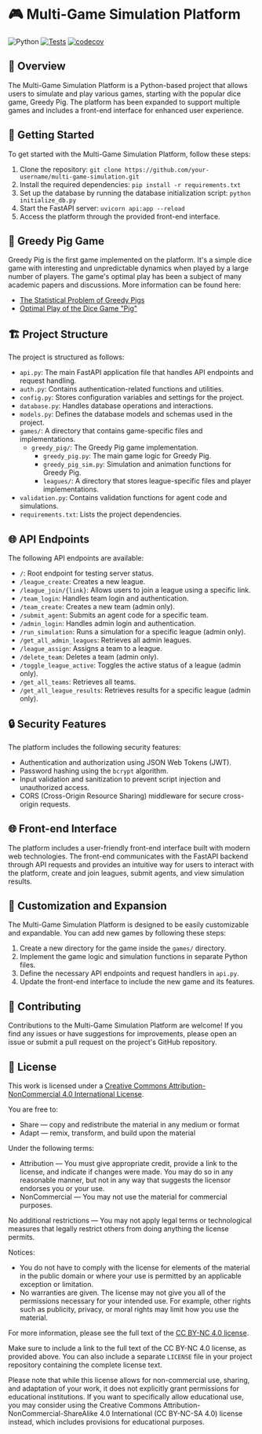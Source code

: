 # 🎮 Multi-Game Simulation Platform
![Python](https://img.shields.io/badge/python-3.12-blue.svg)  [![Tests](https://github.com/SanjinDedic/agent_games/actions/workflows/test.yml/badge.svg)](https://github.com/SanjinDedic/agent_games/actions/workflows/test.yml)  [![codecov](https://codecov.io/gh/SanjinDedic/agent_games/graph/badge.svg?token=PWUU4GJSOD)](https://codecov.io/gh/SanjinDedic/agent_games)

## 🌟 Overview
The Multi-Game Simulation Platform is a Python-based project that allows users to simulate and play various games, starting with the popular dice game, Greedy Pig. The platform has been expanded to support multiple games and includes a front-end interface for enhanced user experience.

## 🚀 Getting Started
To get started with the Multi-Game Simulation Platform, follow these steps:

1. Clone the repository: `git clone https://github.com/your-username/multi-game-simulation.git`
2. Install the required dependencies: `pip install -r requirements.txt`
3. Set up the database by running the database initialization script: `python initialize_db.py`
4. Start the FastAPI server: `uvicorn api:app --reload`
5. Access the platform through the provided front-end interface.

## 🎲 Greedy Pig Game
Greedy Pig is the first game implemented on the platform. It's a simple dice game with interesting and unpredictable dynamics when played by a large number of players. The game's optimal play has been a subject of many academic papers and discussions. More information can be found here:

- [The Statistical Problem of Greedy Pigs](https://www.smh.com.au/education/the-statistical-problem-of-greedy-pigs-20140728-3cpk8.html)
- [Optimal Play of the Dice Game "Pig"](https://cupola.gettysburg.edu/cgi/viewcontent.cgi?article=1003&context=csfac)

## 🏗️ Project Structure
The project is structured as follows:

- `api.py`: The main FastAPI application file that handles API endpoints and request handling.
- `auth.py`: Contains authentication-related functions and utilities.
- `config.py`: Stores configuration variables and settings for the project.
- `database.py`: Handles database operations and interactions.
- `models.py`: Defines the database models and schemas used in the project.
- `games/`: A directory that contains game-specific files and implementations.
  - `greedy_pig/`: The Greedy Pig game implementation.
    - `greedy_pig.py`: The main game logic for Greedy Pig.
    - `greedy_pig_sim.py`: Simulation and animation functions for Greedy Pig.
    - `leagues/`: A directory that stores league-specific files and player implementations.
- `validation.py`: Contains validation functions for agent code and simulations.
- `requirements.txt`: Lists the project dependencies.

## 🌐 API Endpoints
The following API endpoints are available:

- `/`: Root endpoint for testing server status.
- `/league_create`: Creates a new league.
- `/league_join/{link}`: Allows users to join a league using a specific link.
- `/team_login`: Handles team login and authentication.
- `/team_create`: Creates a new team (admin only).
- `/submit_agent`: Submits an agent code for a specific team.
- `/admin_login`: Handles admin login and authentication.
- `/run_simulation`: Runs a simulation for a specific league (admin only).
- `/get_all_admin_leagues`: Retrieves all admin leagues.
- `/league_assign`: Assigns a team to a league.
- `/delete_team`: Deletes a team (admin only).
- `/toggle_league_active`: Toggles the active status of a league (admin only).
- `/get_all_teams`: Retrieves all teams.
- `/get_all_league_results`: Retrieves results for a specific league (admin only).

## 🔒 Security Features
The platform includes the following security features:

- Authentication and authorization using JSON Web Tokens (JWT).
- Password hashing using the `bcrypt` algorithm.
- Input validation and sanitization to prevent script injection and unauthorized access.
- CORS (Cross-Origin Resource Sharing) middleware for secure cross-origin requests.

## 🌐 Front-end Interface
The platform includes a user-friendly front-end interface built with modern web technologies. The front-end communicates with the FastAPI backend through API requests and provides an intuitive way for users to interact with the platform, create and join leagues, submit agents, and view simulation results.

## 🔧 Customization and Expansion
The Multi-Game Simulation Platform is designed to be easily customizable and expandable. You can add new games by following these steps:

1. Create a new directory for the game inside the `games/` directory.
2. Implement the game logic and simulation functions in separate Python files.
3. Define the necessary API endpoints and request handlers in `api.py`.
4. Update the front-end interface to include the new game and its features.

## 🤝 Contributing
Contributions to the Multi-Game Simulation Platform are welcome! If you find any issues or have suggestions for improvements, please open an issue or submit a pull request on the project's GitHub repository.


## 📄 License
This work is licensed under a [Creative Commons Attribution-NonCommercial 4.0 International License](http://creativecommons.org/licenses/by-nc/4.0/).

You are free to:
- Share — copy and redistribute the material in any medium or format
- Adapt — remix, transform, and build upon the material

Under the following terms:
- Attribution — You must give appropriate credit, provide a link to the license, and indicate if changes were made. You may do so in any reasonable manner, but not in any way that suggests the licensor endorses you or your use.
- NonCommercial — You may not use the material for commercial purposes.

No additional restrictions — You may not apply legal terms or technological measures that legally restrict others from doing anything the license permits.

Notices:
- You do not have to comply with the license for elements of the material in the public domain or where your use is permitted by an applicable exception or limitation.
- No warranties are given. The license may not give you all of the permissions necessary for your intended use. For example, other rights such as publicity, privacy, or moral rights may limit how you use the material.

For more information, please see the full text of the [CC BY-NC 4.0 license](https://creativecommons.org/licenses/by-nc/4.0/legalcode).

Make sure to include a link to the full text of the CC BY-NC 4.0 license, as provided above. You can also include a separate `LICENSE` file in your project repository containing the complete license text.

Please note that while this license allows for non-commercial use, sharing, and adaptation of your work, it does not explicitly grant permissions for educational institutions. If you want to specifically allow educational use, you may consider using the Creative Commons Attribution-NonCommercial-ShareAlike 4.0 International (CC BY-NC-SA 4.0) license instead, which includes provisions for educational purposes.
